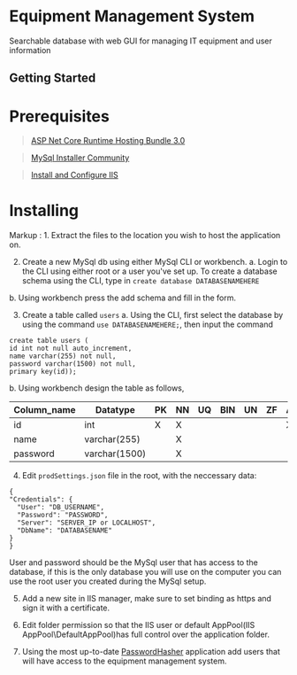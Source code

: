 # Equipment Management System

Searchable database with web GUI for managing IT equipment and user information

## Getting Started

# Prerequisites

> [ASP Net Core Runtime Hosting Bundle 3.0](https://dotnet.microsoft.com/download/dotnet-core/3.0)

> [MySql Installer Community](https://dev.mysql.com/downloads/installer/)

> [Install and Configure IIS](https://docs.microsoft.com/en-us/aspnet/core/host-and-deploy/iis/?view=aspnetcore-3.0#iis-configuration)

# Installing

Markup : 1. Extract the files to the location you wish to host the application on.

2. Create a new MySql db using either MySql CLI or workbench.
    a. Login to the CLI using either root or a user you've set up. To create a database schema using the CLI, type in `create database DATABASENAMEHERE`
  
  b. Using workbench press the add schema and fill in the form.
  
3. Create a table called `users`
    a. Using the CLI, first select the database by using the command `use DATABASENAMEHERE;`, then input the command
  ```
  create table users (
  id int not null auto_increment,
  name varchar(255) not null,
  password varchar(1500) not null,
  primary key(id));
  ```
  
  b. Using workbench design the table as follows, 
  
  Column_name | Datatype       | PK | NN | UQ | BIN | UN | ZF | AI
  ----------- | -------------- | -- | -- | -- | --- | -- | -- | --
  id          | int            | X  | X  |    |     |    |    | X 
  name        | varchar(255)   |    | X  |    |     |    |    |    
  password    | varchar(1500)  |    | X  |    |     |    |    |

4. Edit `prodSettings.json` file in the root, with the neccessary data:
  ```
  {
  "Credentials": {
    "User": "DB_USERNAME",
    "Password": "PASSWORD",
    "Server": "SERVER_IP or LOCALHOST",
    "DbName": "DATABASENAME"
  }
}
  ```
User and password should be the MySql user that has access to the database, if this is the only database you will use on the computer you can 
use the root user you created during the MySql setup.

 5. Add a new site in IIS manager, make sure to set binding as https and sign it with a certificate.
 
 6. Edit folder permission so that the IIS user or default AppPool(IIS AppPool\DefaultAppPool)has full control over the application folder.
 
 7. Using the most up-to-date [PasswordHasher](https://github.com/UtbOvertorneaPM/PasswordHasher/releases) application add users that will have access
 to the equipment management system.


